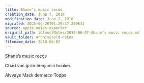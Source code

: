 ```yaml
---
title: Shane’s music recos
creation_date: June 7, 2018
modification_date: June 7, 2018
migrated: 2025-09-20T01:29:37.209631
source: apple-notes-exporter
original_path: iCloud/Notes/2018-06-07-Shane’s music recos.md
vault_folder: Archive/old-notes
filename_date: 2018-06-07
---
```



Shane’s music recos 

Chad van galin 
benjamin booker

Alvvays
Mack demarco
Topps 

